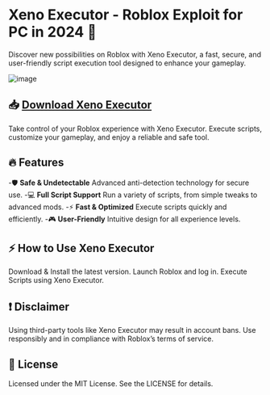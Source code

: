 # Xeno Executor - Roblox Exploit for PC in 2024 🚀

Discover new possibilities on Roblox with Xeno Executor, a fast, secure, and user-friendly script execution tool designed to enhance your gameplay.

![image](https://i9.ytimg.com/vi/UI5fhUj8la0/hq720_custom_1.jpg?sqp=CMjo4LoG-oaymwEhCK4FEIIDSFryq4qpAxMIARUAAAAAGAElAADIQj0AgKJD&rs=AOn4CLAGGQA_J0uWxlL0eMeIsFo1eKdRvQ)

## 📥 [Download Xeno Executor]()
Take control of your Roblox experience with Xeno Executor. Execute scripts, customize your gameplay, and enjoy a reliable and safe tool.

## 🔥 **Features**

-🛡️ **Safe & Undetectable** Advanced anti-detection technology for secure use.
-💻 **Full Script Support** Run a variety of scripts, from simple tweaks to advanced mods.
-⚡ **Fast & Optimized** Execute scripts quickly and efficiently.
-🎮 **User-Friendly** Intuitive design for all experience levels.

## ⚡ How to Use Xeno Executor

Download & Install the latest version.
Launch Roblox and log in.
Execute Scripts using Xeno Executor.

## ❗ Disclaimer
Using third-party tools like Xeno Executor may result in account bans. Use responsibly and in compliance with Roblox’s terms of service.

## 📜 License
Licensed under the MIT License. See the LICENSE for details.
